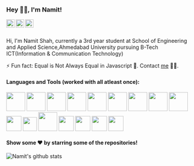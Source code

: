 ### Hey 👋🏻, I'm Namit! 


<a href="https://www.linkedin.com/in/namit-shah/">
  <img align="left" alt="Namit's LinkedIn" width="22px" src="https://cdn.jsdelivr.net/npm/simple-icons@v3/icons/linkedin.svg" />
</a>

</a>
<a href="https://www.instagram.com/__namit.__/">
  <img align="left" alt="Namit's Instagram" width="22px" src="https://cdn.jsdelivr.net/npm/simple-icons@v3/icons/instagram.svg" />
</a>

<a href="https://www.codechef.com/users/namit27">
  <img align="left" alt="Namit's CodeChef" width="22px" src="https://cdn.jsdelivr.net/npm/simple-icons@v3/icons/codechef.svg" />
</a>

<br />
<br />

Hi, I'm Namit Shah, currently a 3rd year student at School of Engineering and Applied Science,Ahmedabad University pursuing B-Tech ICT(Information & Communication Technology)


⚡ Fun fact: Equal is Not Always Equal in Javascript 🤣. Contact [me](mailto:namitshah2711@gmail.com?Subject=Hello%20Namit) 👨‍💻.  

#### Languages and Tools (worked with all atleast once):


<code><a href="https://www.python.org/" target="_blank"><img height="50" src="https://www.vectorlogo.zone/logos/python/python-ar21.svg"></a></code>
<code><a href="https://www.mongodb.com/" target="_blank"><img height="50" src="https://www.vectorlogo.zone/logos/mongodb/mongodb-ar21.svg"></a></code>
<code><a href="https://git-scm.com//" target="_blank"><img height="50" src="https://www.vectorlogo.zone/logos/git-scm/git-scm-ar21.svg"></a></code>
<code><a href="https://www.javascript.com/" target="_blank"><img height="50" src="https://www.vectorlogo.zone/logos/javascript/javascript-ar21.svg"></a></code>
<code><a href="https://www.postgresql.org/" target="_blank"><img height="50" src="https://www.vectorlogo.zone/logos/postgresql/postgresql-ar21.svg"></a></code>
<code><a href="https://www.mysql.com/" target="_blank"><img height="50" src="https://www.vectorlogo.zone/logos/mysql/mysql-ar21.svg"></a></code>
<code><a href="https://developer.mozilla.org/en-US/docs/Web/Guide/HTML/HTML5" target="_blank"><img height="50" src="https://www.vectorlogo.zone/logos/w3_html5/w3_html5-ar21.svg"></a></code>
<code><a href="https://pugjs.org/api/getting-started.html" target="_blank"><img height="50" src="https://www.vectorlogo.zone/logos/pugjs/pugjs-ar21.svg"></a></code>
<code><a href="https://sass-lang.com/" target="_blank"><img height="50" src="https://www.vectorlogo.zone/logos/sass-lang/sass-lang-ar21.svg"></a></code>
<code><a href="https://www.java.com/" target="_blank"><img height="40" src="https://www.vectorlogo.zone/logos/java/java-horizontal.svg"></a></code>
<code><a href="https://www.nodejs.org/" target="_blank"><img height="37" src="https://www.vectorlogo.zone/logos/nodejs/nodejs-horizontal.svg"></a></code>
<code><a href="https://www.djangoproject.com/" target="_blank"><img height="50" src="https://www.vectorlogo.zone/logos/djangoproject/djangoproject-ar21.svg"></a></code>
<code><a href="https://www.photoshop.com/" target="_blank"><img height="40" src="https://gitlab.svg.zone/monopolies/monopolies.net/raw/master/logos/adobe/Adobe_Photoshop_CC_icon.svg"></a></code>
<code><a href="https://www.adobe.com/in/products/xd.html" target="_blank"><img height="40" src="https://cdn.worldvectorlogo.com/logos/adobe-xd.svg"></a></code>
<code><a href="https://devdocs.io/cpp/" target="_blank"><img height="40" src="https://github.com/NamitS27/NamitS27/blob/master/cpp.svg"></a></code>
<code><a href="https://devdocs.io/c/" target="_blank"><img height="40" src="https://github.com/NamitS27/NamitS27/blob/master/c.svg"></a></code>
#### Show some ❤️ by starring some of the repositories!

![Namit's github stats](https://github-readme-stats.vercel.app/api?username=NamitS27&show_icons=true&title_color=fff&icon_color=79ff97&text_color=9f9f9f&bg_color=151515)
